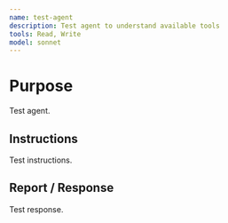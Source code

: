 ```yaml
---
name: test-agent
description: Test agent to understand available tools
tools: Read, Write
model: sonnet
---
```


# Purpose

Test agent.

## Instructions

Test instructions.

## Report / Response

Test response.